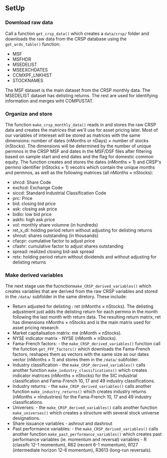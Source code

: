

## SetUp

### Download raw data

Call a function `get_crsp_data()` which creates a `data/crsp/` folder and downloads the raw data from the CRSP database using the `get_wrds_table()` function:

- MSF
- MSFHDR
- MSEDELIST
- MSEEXCHDATES
- CCMXPF_LNKHIST
- STOCKNAMES

The MSF dataset is the main dataset from the CRSP monthly data. The MSEDELIST dataset has delisting returns. The rest are used for identifying information and merges wiht COMPUSTAT.

### Organize and store

The function `make_crsp_monthly_data()` reads in and stores the raw CRSP data and creates the matrices that we'll use for asset pricing later. Most of our variables of intereset will be stored as matrices with the same dimensions: number of dates (nMonths or nDays) $\times$ number of stocks (nStocks). The dimensions will be determined by the number of unique permnos in the CRSP MSF and dates in the MSF/DSF files after filtering based on sample start and end dates and the flag for domestic common equity. The function creates and stores the dates (nMonths $\times$ 1) and CRSP's permno identifier (nStocks $\times$ 1) vecotrs which contain the unique months and permnos, as well as the following matrices (all nMonths $\times$ nStocks):
- shrcd: Share Code
- exchcd: Exchange Code
- siccd: Standard Industrial Classification Code
- prc: Price 
- bid: closing bid price
- ask: closing ask price
- bidlo: low bid price
- askhi: high ask price
- vol: monthly share volumne (in hundreds)
- ret_x_dl: holding period return without adjusting for delisting returns
- shrout: shares outstanding (in thousands)
- cfacpr: cumulative factor to adjust price
- cfashr: cumulative factor to adjust shares outstanding
- spread: realized closing bid-ask spread
- retx: holding period return without dividends and without adjusting for delisting returns

### Make derived variables

The next stage use the fucnction`make_CRSP_derived_variables()` which creates variables that are derived from the raw CRSP variables and stored in the `/data/` subfolder in the same diretory. These include:
- Return adjusted for delisting : ret (nMonths $\times$ nStocks). The delisting adjustment just adds the delisting return for each permno in the month following the last month with return data. The resulting return matrix, ret has dimensions nMonths $\times$ nStocks and is the main matrix used for asset pricing research
- Market capitalisation matrix: me (nMonth $\times$ nStocks).
- NYSE indicator matrix - NYSE (nMonth $\times$ nStocks).
- Fama-French factors: - the `make_CRSP_derived_variables()` function call the function `get_FFF_factors()` which downloads the Fama-French factors, reshapes them as vectors with the same size as our dates vector (nMonths $\times$ 1) and stores them in the `/data/` subfolder.
- Industry classification - the `make_CRSP_derived_variables()` calls another function `make_industry_classifications()` which creates indicator matrices (nMonths $\times$ nStocks) for the SIC industrial classification and Fama-French 10, 17 and 49 industry classifications. 
- Industry returns: - the `make_CRSP_derived_variables()` calls another function `make_industry_returns()` which creates industry returns (nMonths $\times$ nIndustries) for the Fama-French 10, 17 and 49 industry classifications.
- Universes: - the `make_CRSP_derived_variables()` calls another function `make_universes()` which creates a structure with several stock universe designations.
- Share issuance variables - ashrout and dashrout 
- Past performance variables: - the `make_CRSP_derived_variables()` calls another function `make_past_performance_variables()` which creates past performance variables (ie. momentum and reversal) variables - R (classifc 12-1 momentum), R62 (recent 6-1 momentum), R127 (intermediate horizon 12-6 momentum), R3613 (long-run reversals).